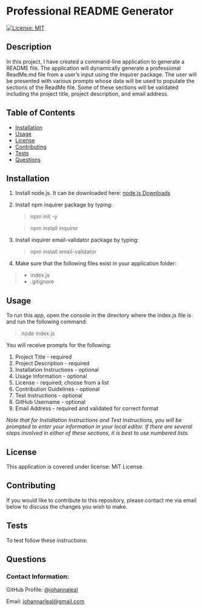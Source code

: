 # Professional README Generator

[![License: MIT](https://img.shields.io/badge/License-MIT-yellow.svg)](https://opensource.org/licenses/MIT)

## Description

In this project, I have created a command-line application to generate a README file. The application will dynamically generate a professional ReadMe.md file from a user’s input using the Inquirer package. The user will be presented with various prompts whose data will be used to populate the sections of the ReadMe file. Some of these sections will be validated including the project title, project description, and email address.

## Table of Contents
* [Installation](#installation)
* [Usage](#usage)
* [License](#license)
* [Contributing](#contributing)
* [Tests](#tests)
* [Questions](#questions)

## Installation
1. Install node.js. It can be downloaded here: [node.js Downloads](https://nodejs.org/en/download/)
2. Install npm inquirer package by typing:
    >npm init -y

    >npm install inquirer
3. Install inquirer email-validator package by typing:
    >npm install email-validator
4. Make sure that the following files exist in your application folder:
>- index.js
>- .gitignore

## Usage
To run this app, open the console in the directory where the index.js file is and run the following command:
>node index.js

You will receive prompts for the following:
1. Project Title - required
2. Project Description - required
3. Installation Instructions - optional
4. Usage Information - optional
5. License - required; choose from a list
6. Contribution Guidelines - optional
7. Test Instructions - optional
8. GitHub Username - optional
9. Email Address - required and validated for correct format

_Note that for Installation Instructions and Test Instructions, you will be prompted to enter your information in your local editor. If there are several steps involved in either of these sections, it is best to use numbered lists._

## License
This application is covered under license: MIT License.

## Contributing
If you would like to contribute to this repository, please contact me via email below to discuss the changes you wish to make.

## Tests
To test follow these instructions:

## Questions
### Contact Information:

GitHub Profile: [@johannaleal](http://github.com/johannaleal)

Email: <johannarleal@gmail.com>
    